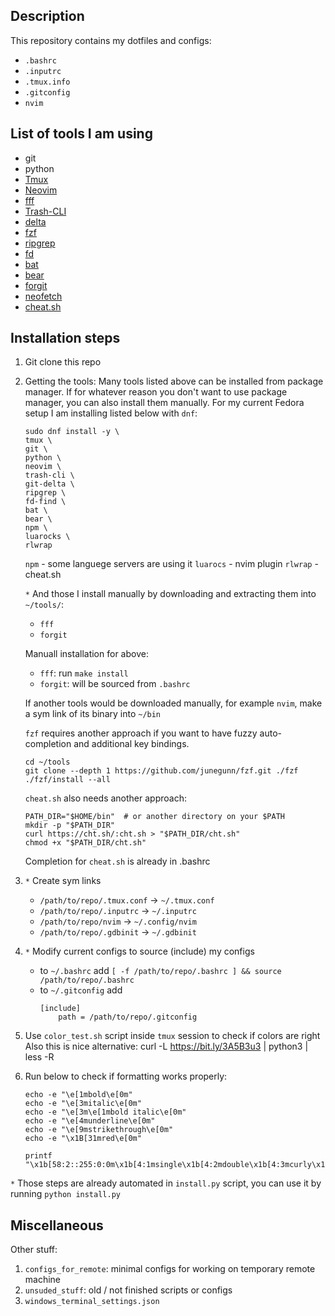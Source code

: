 ## Description
This repository contains my dotfiles and configs:
- `.bashrc`
- `.inputrc`
- `.tmux.info`
- `.gitconfig`
- `nvim`

## List of tools I am using
- git
- python
- [Tmux](https://github.com/tmux/tmux)
- [Neovim](https://github.com/neovim/neovim)
- [fff](https://github.com/dylanaraps/fff)
- [Trash-CLI](https://github.com/andreafrancia/trash-cli)
- [delta](https://github.com/dandavison/delta)
- [fzf](https://github.com/junegunn/fzf)
- [ripgrep](https://github.com/BurntSushi/ripgrep)
- [fd](https://github.com/sharkdp/fd)
- [bat](https://github.com/sharkdp/bat)
- [bear](https://github.com/rizsotto/Bear)
- [forgit](https://github.com/wfxr/forgit)
- [neofetch](https://github.com/dylanaraps/neofetch)
- [cheat.sh](https://github.com/chubin/cheat.sh)

## Installation steps
1. Git clone this repo
2. Getting the tools:
    Many tools listed above can be installed from package manager. If for whatever reason you don't want to use package manager, you can also install them manually.
    For my current Fedora setup I am installing listed below with `dnf`:
    ```
    sudo dnf install -y \
    tmux \
    git \
    python \
    neovim \
    trash-cli \
    git-delta \
    ripgrep \
    fd-find \
    bat \
    bear \
    npm \
    luarocks \
    rlwrap
    ```

    `npm` - some languege servers are using it
    `luarocs` - nvim plugin
    `rlwrap` - cheat.sh

    `*` And those I install manually by downloading and extracting them into `~/tools/`:
    - `fff`
    - `forgit`

    Manuall installation for above:
    - `fff`: run `make install`
    - `forgit`: will be sourced from `.bashrc`

    If another tools would be downloaded manually, for example `nvim`, make a sym link of its binary into `~/bin`

    `fzf` requires another approach if you want to have fuzzy auto-completion and additional key bindings.
    ```
    cd ~/tools
    git clone --depth 1 https://github.com/junegunn/fzf.git ./fzf
    ./fzf/install --all
    ```

    `cheat.sh` also needs another approach:
    ```
    PATH_DIR="$HOME/bin"  # or another directory on your $PATH
    mkdir -p "$PATH_DIR"
    curl https://cht.sh/:cht.sh > "$PATH_DIR/cht.sh"
    chmod +x "$PATH_DIR/cht.sh"
    ```
    Completion for `cheat.sh` is already in .bashrc

3. `*` Create sym links
    - `/path/to/repo/.tmux.conf` -> `~/.tmux.conf`
    - `/path/to/repo/.inputrc` -> `~/.inputrc`
    - `/path/to/repo/nvim` -> `~/.config/nvim`
    - `/path/to/repo/.gdbinit` -> `~/.gdbinit`

4. `*` Modify current configs to source (include) my configs
    - to `~/.bashrc` add `[ -f /path/to/repo/.bashrc ] && source /path/to/repo/.bashrc`
    - to `~/.gitconfig` add
        ```
        [include]
            path = /path/to/repo/.gitconfig
        ```

5. Use `color_test.sh` script inside `tmux` session to check if colors are right
    Also this is nice alternative: curl -L https://bit.ly/3A5B3u3 | python3 | less -R

6. Run below to check if formatting works properly:
    ```
    echo -e "\e[1mbold\e[0m"
    echo -e "\e[3mitalic\e[0m"
    echo -e "\e[3m\e[1mbold italic\e[0m"
    echo -e "\e[4munderline\e[0m"
    echo -e "\e[9mstrikethrough\e[0m"
    echo -e "\x1B[31mred\e[0m"

    printf "\x1b[58:2::255:0:0m\x1b[4:1msingle\x1b[4:2mdouble\x1b[4:3mcurly\x1b[4:4mdotted\x1b[4:5mdashed\x1b[0m\n"
    ```

`*` Those steps are already automated in `install.py` script, you can use it by running `python install.py`

## Miscellaneous
Other stuff:
1. `configs_for_remote`: minimal configs for working on temporary remote machine
2. `unsuded_stuff`: old / not finished scripts or configs
3. `windows_terminal_settings.json`

